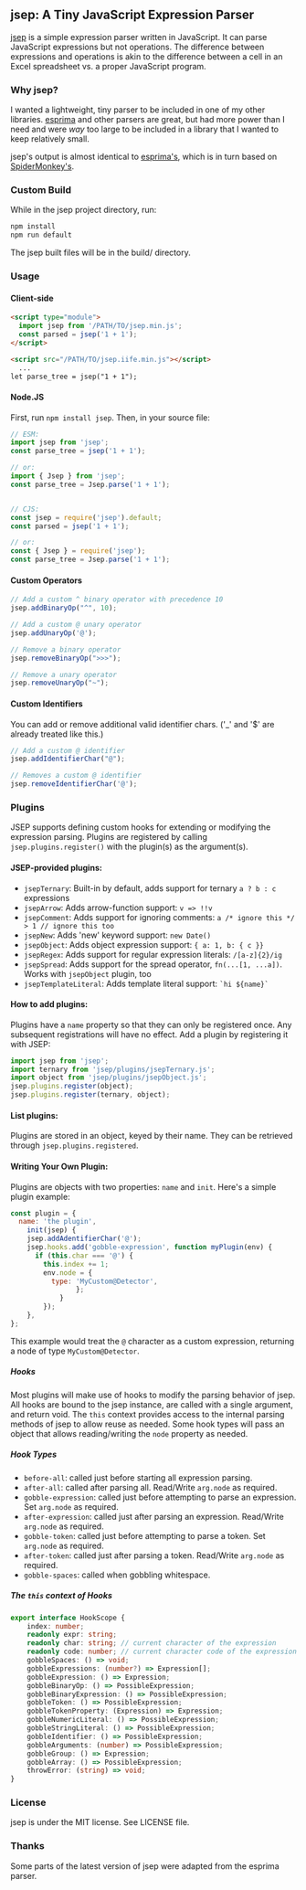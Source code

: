 ## jsep: A Tiny JavaScript Expression Parser

[jsep](https://ericsmekens.github.io/jsep/) is a simple expression parser written in JavaScript. It can parse JavaScript expressions but not operations. The difference between expressions and operations is akin to the difference between a cell in an Excel spreadsheet vs. a proper JavaScript program.

### Why jsep?

I wanted a lightweight, tiny parser to be included in one of my other libraries. [esprima](http://esprima.org/) and other parsers are great, but had more power than I need and were *way* too large to be included in a library that I wanted to keep relatively small.

jsep's output is almost identical to [esprima's](http://esprima.org/doc/index.html#ast), which is in turn based on [SpiderMonkey's](https://developer.mozilla.org/en-US/docs/SpiderMonkey/Parser_API).

### Custom Build

While in the jsep project directory, run:

```bash
npm install
npm run default
```

The jsep built files will be in the build/ directory.

### Usage

#### Client-side

```html
<script type="module">
  import jsep from '/PATH/TO/jsep.min.js';
  const parsed = jsep('1 + 1');
</script>

<script src="/PATH/TO/jsep.iife.min.js"></script>
  ...
let parse_tree = jsep("1 + 1");
```

#### Node.JS

First, run `npm install jsep`. Then, in your source file:

```javascript
// ESM:
import jsep from 'jsep';
const parse_tree = jsep('1 + 1');

// or:
import { Jsep } from 'jsep';
const parse_tree = Jsep.parse('1 + 1');


// CJS:
const jsep = require('jsep').default;
const parsed = jsep('1 + 1');

// or:
const { Jsep } = require('jsep');
const parse_tree = Jsep.parse('1 + 1');
```

#### Custom Operators

```javascript
// Add a custom ^ binary operator with precedence 10
jsep.addBinaryOp("^", 10);

// Add a custom @ unary operator
jsep.addUnaryOp('@');

// Remove a binary operator
jsep.removeBinaryOp(">>>");

// Remove a unary operator
jsep.removeUnaryOp("~");
```

#### Custom Identifiers

You can add or remove additional valid identifier chars. ('_' and '$' are already treated like this.)

```javascript
// Add a custom @ identifier
jsep.addIdentifierChar("@");

// Removes a custom @ identifier
jsep.removeIdentifierChar('@');
```

### Plugins
JSEP supports defining custom hooks for extending or modifying the expression parsing.
Plugins are registered by calling `jsep.plugins.register()` with the plugin(s) as the argument(s).

#### JSEP-provided plugins:
* `jsepTernary`: Built-in by default, adds support for ternary `a ? b : c` expressions
* `jsepArrow`: Adds arrow-function support: `v => !!v`
* `jsepComment`: Adds support for ignoring comments: `a /* ignore this */ > 1 // ignore this too`
* `jsepNew`: Adds 'new' keyword support: `new Date()`
* `jsepObject`: Adds object expression support: `{ a: 1, b: { c }}`
* `jsepRegex`: Adds support for regular expression literals: `/[a-z]{2}/ig`
* `jsepSpread`: Adds support for the spread operator, `fn(...[1, ...a])`. Works with `jsepObject` plugin, too
* `jsepTemplateLiteral`: Adds template literal support: `` `hi ${name}` ``

#### How to add plugins:
Plugins have a `name` property so that they can only be registered once.
Any subsequent registrations will have no effect. Add a plugin by registering it with JSEP:

```javascript
import jsep from 'jsep';
import ternary from 'jsep/plugins/jsepTernary.js';
import object from 'jsep/plugins/jsepObject.js';
jsep.plugins.register(object);
jsep.plugins.register(ternary, object);
```

#### List plugins:
Plugins are stored in an object, keyed by their name.
They can be retrieved through `jsep.plugins.registered`.

#### Writing Your Own Plugin:
Plugins are objects with two properties: `name` and `init`.
Here's a simple plugin example:
```javascript
const plugin = {
  name: 'the plugin',
	init(jsep) {
    jsep.addAdentifierChar('@');
    jsep.hooks.add('gobble-expression', function myPlugin(env) {
      if (this.char === '@') {
        this.index += 1;
        env.node = {
          type: 'MyCustom@Detector',
				};
			}
		});
	},
};
```
This example would treat the `@` character as a custom expression, returning
a node of type `MyCustom@Detector`.

##### Hooks
Most plugins will make use of hooks to modify the parsing behavior of jsep.
All hooks are bound to the jsep instance, are called with a single argument, and return void.
The `this` context provides access to the internal parsing methods of jsep
to allow reuse as needed. Some hook types will pass an object that allows reading/writing
the `node` property as needed.

##### Hook Types
* `before-all`: called just before starting all expression parsing.
* `after-all`: called after parsing all. Read/Write `arg.node` as required.
* `gobble-expression`: called just before attempting to parse an expression. Set `arg.node` as required.
* `after-expression`: called just after parsing an expression. Read/Write `arg.node` as required.
* `gobble-token`: called just before attempting to parse a token. Set `arg.node` as required.
* `after-token`: called just after parsing a token. Read/Write `arg.node` as required.
* `gobble-spaces`: called when gobbling whitespace.

##### The `this` context of Hooks
```typescript
export interface HookScope {
    index: number;
    readonly expr: string;
    readonly char: string; // current character of the expression
    readonly code: number; // current character code of the expression
    gobbleSpaces: () => void;
    gobbleExpressions: (number?) => Expression[];
    gobbleExpression: () => Expression;
    gobbleBinaryOp: () => PossibleExpression;
    gobbleBinaryExpression: () => PossibleExpression;
    gobbleToken: () => PossibleExpression;
    gobbleTokenProperty: (Expression) => Expression;
    gobbleNumericLiteral: () => PossibleExpression;
    gobbleStringLiteral: () => PossibleExpression;
    gobbleIdentifier: () => PossibleExpression;
    gobbleArguments: (number) => PossibleExpression;
    gobbleGroup: () => Expression;
    gobbleArray: () => PossibleExpression;
    throwError: (string) => void;
}
```

### License

jsep is under the MIT license. See LICENSE file.

### Thanks

Some parts of the latest version of jsep were adapted from the esprima parser.
